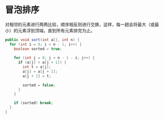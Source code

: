 # 冒泡排序

对相邻的元素进行两两比较，顺序相反则进行交换，这样，每一趟会将最大（或最小）的元素浮到顶端，直到所有元素排完为止。

```java
public void sort(int a[], int n) {
  for (int i = 0; i < n - 1; i++) {
    boolean sorted = true;
      
    for (int j = 0; j < n - 1 - i; j++) {
      if (a[j] > a[j + 1]) {
        int t = a[j];
        a[j] = a[j + 1];
        a[j + 1] = t;
        
        sorted = false;
      }
    }

    if (sorted) break;
  }
}
```